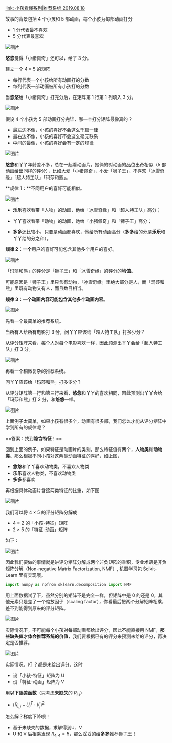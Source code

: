 [link: 小孩看懂系列|推荐系统 2019.08.18](https://mp.weixin.qq.com/s/s3LRWuVGxml2osQ6F3Flcg)

故事的背景包括 4 个小孩和 5 部动画，每个小孩为每部动画打分

- 1 分代表最不喜欢
- 5 分代表最喜欢







![图片](https://mmbiz.qpic.cn/mmbiz_png/e4kxNicDVcCGIhY7XrKzHQPIdV5YPTiaUvC0v3du1ZPZiaTz4CHvU4HjNliapqMyk23tlxGovQmo4X0ebFv93w1Uzg/640?wx_fmt=png&tp=webp&wxfrom=5&wx_lazy=1&wx_co=1)



**悠悠**觉得「小猪佩奇」还可以，给了 3 分。

建立一个 4 × 5 的矩阵

- 每行代表一个小孩给所有动画打的分数
- 每列代表一部动画被所有小孩打的分数



当**悠悠**给「小猪佩奇」打完分后，在矩阵第 1 行第 1 列填入 3 分。







![图片](https://mmbiz.qpic.cn/mmbiz_png/e4kxNicDVcCGIhY7XrKzHQPIdV5YPTiaUvFBDvX0mHd5w38ibhia6hLic7XcvibMiaeiaZfVSb5PDrADVLFke5ZGTvSJEQ/640?wx_fmt=png&tp=webp&wxfrom=5&wx_lazy=1&wx_co=1)



假设 4 个小孩为 5 部动画打分完毕，哪一个打分矩阵最像真的？

- 最左边不像，小孩的喜好不会这么千篇一律
- 最右边不像，小孩的喜好不会这么毫无联系
- 中间的最像，小孩的喜好会有一定的规律





![图片](https://mmbiz.qpic.cn/mmbiz_png/e4kxNicDVcCGIhY7XrKzHQPIdV5YPTiaUvm9vS7ZGiaiaiclAx4icSibtHPK2QoNyBcrfaOmgMLqey8uN5YIZASyAedWw/640?wx_fmt=png&tp=webp&wxfrom=5&wx_lazy=1&wx_co=1)

**悠悠**和**丫丫**年龄差不多，总在一起看动画片，她俩的对动画的品位出奇相似（5 部动画给出同样的评分），比如大爱「小猪佩奇」，小爱「狮子王」，不喜欢「冰雪奇缘」「超人特工队」「玛莎和熊」。



**规律 1：**不同用户的喜好可能相似。







![图片](https://mmbiz.qpic.cn/mmbiz_png/e4kxNicDVcCGIhY7XrKzHQPIdV5YPTiaUvRhxSPo8iacrUFgS7FWTtHv7ib55YIvOGRltkNibmWnv7d2WQ4X0Vh0gibQ/640?wx_fmt=png&tp=webp&wxfrom=5&wx_lazy=1&wx_co=1)



- **乐乐**喜欢看带「人物」的动画，他给「冰雪奇缘」和「超人特工队」高分；
- **丫丫**喜欢看带「动物」的动画，她给「小猪佩奇」和「狮子王」高分；

- **多多**还比较小，只要是动画都喜欢，他给所有动画高分（**多多**给的分是**乐乐**和**丫丫**给的分之和）。



**规律 2：一个**用户的喜好可能包含其他多个用户的喜好。





![图片](https://mmbiz.qpic.cn/mmbiz_png/e4kxNicDVcCGIhY7XrKzHQPIdV5YPTiaUv44zBnpGBam7S05djW5IWHmC2VO1NWvVZbtQs9aVna5O9wb1k55WIxg/640?wx_fmt=png&tp=webp&wxfrom=5&wx_lazy=1&wx_co=1)



「玛莎和熊」的评分是「狮子王」和「冰雪奇缘」的评分的**均值**。

可能原因是「狮子王」里只含有动物，「冰雪奇缘」里绝大部分是人，而「玛莎和熊」里既有动物又有人，而且数目相当。



**规律 3：一个动画内容可能包含其他多个动画内容**。







![图片](https://mmbiz.qpic.cn/mmbiz_png/e4kxNicDVcCGIhY7XrKzHQPIdV5YPTiaUviafMEAgPHv3SvWV8CuibqCdhDvToJNnGuu0mwbT5ticqoBpdicwWz46gGw/640?wx_fmt=png&tp=webp&wxfrom=5&wx_lazy=1&wx_co=1)



先看一个最简单的推荐系统。

当所有人给所有电影打 3 分，问**丫丫**应该给「超人特工队」打多少分？

从评分矩阵来看，每个人对每个电影喜欢一样，因此预测出**丫丫**会给「超人特工队」打 3 分。









![图片](https://mmbiz.qpic.cn/mmbiz_png/e4kxNicDVcCGIhY7XrKzHQPIdV5YPTiaUvqlnrXzuYIXb62GqvgZl6TZ5K1iaMQP9m8NP7dnp89eob4S3BEO6icdWQ/640?wx_fmt=png&tp=webp&wxfrom=5&wx_lazy=1&wx_co=1)



再看一个稍微复杂的推荐系统。

问**丫丫**应该给「玛莎和熊」打多少分？



从评分矩阵第一行和第三行来看，**悠悠**和**丫丫**的喜欢相同，因此预测出**丫丫**会给「玛莎和熊」打 2 分，和**悠悠**一样。







![图片](https://mmbiz.qpic.cn/mmbiz_png/e4kxNicDVcCGIhY7XrKzHQPIdV5YPTiaUvzOUznZA4bI4Iq6wcdeKks6Q9EEjjySMA6eWGSRicnQXYiavNVyZV6EVA/640?wx_fmt=png&tp=webp&wxfrom=5&wx_lazy=1&wx_co=1)



上面例子太简单，如果小孩有很多个，动画有很多部，我们怎么才能从评分矩阵中学到所有的规律呢？

==答案：找到**隐含特征**！==



回到上面的例子，如果特征是动画片的类别，那么特征值有两个，**人物类**和**动物类**。那么根据不同小孩对这两类动画特征的喜好，如上图，

- **悠悠**和**丫丫**喜欢动物类，不喜欢人物类
- **乐乐**喜欢人物类，不喜欢动物类
- **多多**都喜欢



再根据具体动画片含这两类特征的比重，如下图



![图片](https://mmbiz.qpic.cn/mmbiz_png/e4kxNicDVcCGIhY7XrKzHQPIdV5YPTiaUv1PNSTn7gia2eZAutCVia0Z1mFrRXOsy0UFHwgxsUjZyIueNejGdVAia9w/640?wx_fmt=png&tp=webp&wxfrom=5&wx_lazy=1&wx_co=1)



我们可以将 4 × 5 的评分矩阵分解成

- 4 × 2 的「小孩-特征」矩阵
- 2 × 5 的「特征-动画」矩阵



如下：

![图片](https://mmbiz.qpic.cn/mmbiz_png/e4kxNicDVcCGIhY7XrKzHQPIdV5YPTiaUvALann7X6WVrG1uLiamE24BrrVC2GpPjClsVhxSxzmib5UHx0K5Vn2qdA/640?wx_fmt=png&tp=webp&wxfrom=5&wx_lazy=1&wx_co=1)





因此我们要做的事情就是讲评分矩阵分解成两个非负矩阵的乘积，专业术语是非负矩阵分解（Non-negative Matrix Factorization, NMF）, 机器学习包 Scikit-Learn 里有实现哦。

```python
import numpy as npfrom sklearn.decomposition import NMF
```



用上面数据试了下，虽然分别的矩阵不是完全一样，但矩阵中是 0 的还是 0，其他元素只是差了一个缩放因子（scaling factor），你看最后把两个分解矩阵相乘，差不到能得到原来的评分矩阵。

![图片](https://mmbiz.qpic.cn/mmbiz_png/e4kxNicDVcCGIhY7XrKzHQPIdV5YPTiaUv9xljgcXPDEZc8KEMR47W01T1libyMoNiaGlSM9hbvSATpQcC0pd7FrFg/640?wx_fmt=png&tp=webp&wxfrom=5&wx_lazy=1&wx_co=1)



实际情况下，不可能每个小孩对每部动画都给出评分，因此不能直接用 NMF，**那些缺失值才体会推荐系统的价值**，我们要根据已有的评分来预测未给的评分，再决定是否推荐。





![图片](https://mmbiz.qpic.cn/mmbiz_png/e4kxNicDVcCGIhY7XrKzHQPIdV5YPTiaUvnIxrluCYyHH44QgYbfLgszYHFdFJLnHE7SbJ4XOicxCyppvL3V0xpSQ/640?wx_fmt=png&tp=webp&wxfrom=5&wx_lazy=1&wx_co=1)



实际情况，打 ？都是未给出评分，这时

- 设「小孩-特征」矩阵为 U
- 设「特征-动画」矩阵为 V



用**以下误差函数**（只考虑**未缺失**的 $R_{i,j}$）

- $(R_{i, j} - U_i^T \cdot V_j)^2$ 



怎么解？梯度下降呗！

- 基于未缺失的数据，求解得到U、V
- U 和 V 后相乘发现 $R_{4,4}= 5$，那么妥妥的给**多多**推荐狮子王！